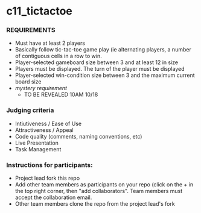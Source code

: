 # c11_tictactoe

### REQUIREMENTS
- Must have at least 2 players
- Basically follow tic-tac-toe game play (ie alternating players, a number of contiguous cells in a row to win.
- Player-selected gameboard size between 3 and at least 12 in size
- Players must be displayed.  The turn of the player must be displayed
- Player-selected win-condition size between 3 and the maximum current board size
- *mystery requirement*
  - TO BE REVEALED 10AM 10/18

### Judging criteria
- Intiutiveness / Ease of Use
- Attractiveness / Appeal
- Code quality (comments, naming conventions, etc)
- Live Presentation
- Task Management

### Instructions for participants:
- Project lead fork this repo
- Add other team members as participants on your repo (click on the + in the top right corner, then "add collaborators".  Team members must accept the collaboration email.
- Other team members clone the repo from the project lead's fork
